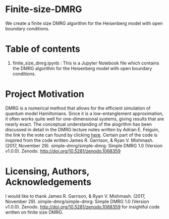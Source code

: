 # Finite-size-DMRG
We create a finite size DMRG algorithm for the Heisenberg model with open boundary conditions. 

# Table of contents
1. finite_size_dmrg.ipynb : This is a Jupyter Notebook file which contains the DMRG algorithm for the Heisenberg model with open boundary conditions.

# Project Motivation
DMRG is a numerical method that allows for the efficient simulation of quantum model Hamiltonians. Since it is a low-entanglement approximation, it often works quite well for one-dimensional systems, giving results that are nearly exact. The conceptual understanding of the alogrithm has been discussed in detail in the DMRG lecture notes written by Adrian E. Feiguin, the link to the note can found by clicking [here](http://physics.uwyo.edu/~adrian/dmrg_lectures.pdf). Certain part of the code is inspired from the code written James R. Garrison, & Ryan V. Mishmash. (2017, November 29). simple-dmrg/simple-dmrg: Simple DMRG 1.0 (Version v1.0.0). Zenodo. http://doi.org/10.5281/zenodo.1068359



# Licensing, Authors, Acknowledgements
I would like to thank James R. Garrison, & Ryan V. Mishmash. (2017, November 29). simple-dmrg/simple-dmrg: Simple DMRG 1.0 (Version v1.0.0). Zenodo. http://doi.org/10.5281/zenodo.1068359 for insightful code written on finite size DMRG.

